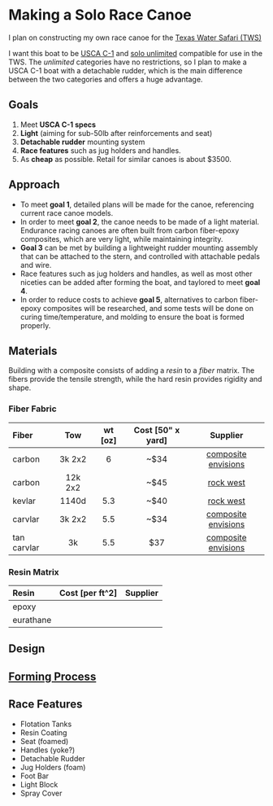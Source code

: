 # Making a Solo Race Canoe

I plan on constructing my own race canoe for the [Texas Water Safari (TWS)](https://www.texaswatersafari.org/)

I want this boat to be [USCA C-1](docs/c1.md) and [solo unlimited](solo-unlimited.md) compatible for use in the TWS. The *unlimited* categories have no restrictions, so I plan to make a USCA C-1 boat with a detachable rudder, which is the main difference between the two categories and offers a huge advantage.

## Goals

1. Meet **USCA C-1 specs**
2. **Light** (aiming for sub-50lb after reinforcements and seat)
3. **Detachable rudder** mounting system
4. **Race features** such as jug holders and handles.
5. As **cheap** as possible. Retail for similar canoes is about $3500.

## Approach

- To meet **goal 1**, detailed plans will be made for the canoe, referencing current race canoe models.
- In order to meet **goal 2**, the canoe needs to be made of a light material. Endurance racing canoes are often built from carbon fiber-epoxy composites, which are very light, while maintaining integrity.
- **Goal 3** can be met by building a lightweight rudder mounting assembly that can be attached to the stern, and controlled with attachable pedals and wire.
- Race features such as jug holders and handles, as well as most other niceties can be added after forming the boat, and taylored to meet **goal 4**.
- In order to reduce costs to achieve **goal 5**, alternatives to carbon fiber-epoxy composites will be researched, and some tests will be done on curing time/temperature, and molding to ensure the boat is formed properly.

## Materials

Building with a composite consists of adding a *resin* to a *fiber* matrix. The fibers provide the tensile strength, while the hard resin provides rigidity and shape.

### Fiber Fabric

| Fiber | Tow | wt [oz] | Cost [50" x yard]| Supplier |
| :-- | :-: | :-: | :-: | :-: |
| carbon | 3k 2x2 | 6 | ~$34 | [composite envisions](https://compositeenvisions.com/commercial-grade-carbon-fiber-fabric-2x2-twill-3k-6oz-203-43gsm/) |
| carbon | 12k 2x2 | | ~$45 | [rock west](https://www.rockwestcomposites.com/shop/materials-tools/fabrics-prepregs-tow/dry-fabric/13005-d-group) |
| kevlar | 1140d | 5.3 | ~$40 | [rock west](https://www.rockwestcomposites.com/shop/materials-tools/fabrics-prepregs-tow/dry-fabric/13026-d-group) |
| carvlar | 3k 2x2 | 5.5 | ~$34 | [composite envisions](https://compositeenvisions.com/carvlar-carbon-fiber-black-kevlar-fabric-2x2-twill-3k-50-127cm-5-5oz-186gsm/) |
| tan carvlar | 3k | 5.5 | $37 | [composite envisions](https://compositeenvisions.com/carbon-fiber-tan-kevlar-fabric-plain-weave-3k-50-127cm-5-5oz-186gsm/) |

### Resin Matrix

| Resin | Cost [per ft^2] | Supplier |
| :-- | :-: | :-: |
| epoxy | | |
| eurathane | | |

## Design

## [Forming Process](docs/forming.md)

## Race Features

- Flotation Tanks
- Resin Coating
- Seat (foamed)
- Handles (yoke?)
- Detachable Rudder
- Jug Holders (foam)
- Foot Bar
- Light Block
- Spray Cover
